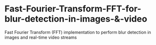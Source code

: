# Fast-Fourier-Transform-FFT-for-blur-detection-in-images-&-video
Fast Fourier Transform (FFT) implementation to perform blur detection in images and real-time video streams

